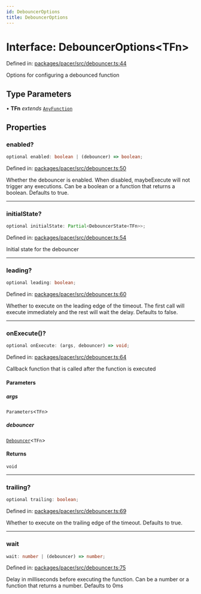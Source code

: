 ```yaml
---
id: DebouncerOptions
title: DebouncerOptions
---
```


<!-- DO NOT EDIT: this page is autogenerated from the type comments -->

# Interface: DebouncerOptions\<TFn\>

Defined in: [packages/pacer/src/debouncer.ts:44](https://github.com/TanStack/pacer/blob/main/packages/pacer/src/debouncer.ts#L44)

Options for configuring a debounced function

## Type Parameters

• **TFn** *extends* [`AnyFunction`](../../type-aliases/anyfunction.md)

## Properties

### enabled?

```ts
optional enabled: boolean | (debouncer) => boolean;
```

Defined in: [packages/pacer/src/debouncer.ts:50](https://github.com/TanStack/pacer/blob/main/packages/pacer/src/debouncer.ts#L50)

Whether the debouncer is enabled. When disabled, maybeExecute will not trigger any executions.
Can be a boolean or a function that returns a boolean.
Defaults to true.

***

### initialState?

```ts
optional initialState: Partial<DebouncerState<TFn>>;
```

Defined in: [packages/pacer/src/debouncer.ts:54](https://github.com/TanStack/pacer/blob/main/packages/pacer/src/debouncer.ts#L54)

Initial state for the debouncer

***

### leading?

```ts
optional leading: boolean;
```

Defined in: [packages/pacer/src/debouncer.ts:60](https://github.com/TanStack/pacer/blob/main/packages/pacer/src/debouncer.ts#L60)

Whether to execute on the leading edge of the timeout.
The first call will execute immediately and the rest will wait the delay.
Defaults to false.

***

### onExecute()?

```ts
optional onExecute: (args, debouncer) => void;
```

Defined in: [packages/pacer/src/debouncer.ts:64](https://github.com/TanStack/pacer/blob/main/packages/pacer/src/debouncer.ts#L64)

Callback function that is called after the function is executed

#### Parameters

##### args

`Parameters`\<`TFn`\>

##### debouncer

[`Debouncer`](../../classes/debouncer.md)\<`TFn`\>

#### Returns

`void`

***

### trailing?

```ts
optional trailing: boolean;
```

Defined in: [packages/pacer/src/debouncer.ts:69](https://github.com/TanStack/pacer/blob/main/packages/pacer/src/debouncer.ts#L69)

Whether to execute on the trailing edge of the timeout.
Defaults to true.

***

### wait

```ts
wait: number | (debouncer) => number;
```

Defined in: [packages/pacer/src/debouncer.ts:75](https://github.com/TanStack/pacer/blob/main/packages/pacer/src/debouncer.ts#L75)

Delay in milliseconds before executing the function.
Can be a number or a function that returns a number.
Defaults to 0ms
